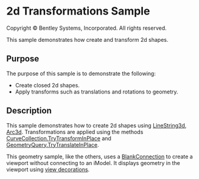 # 2d Transformations Sample

Copyright © Bentley Systems, Incorporated. All rights reserved.

This sample demonstrates how create and transform 2d shapes.

## Purpose

The purpose of this sample is to demonstrate the following:

* Create closed 2d shapes.
* Apply transforms such as translations and rotations to geometry.

## Description

This sample demonstrates how to create 2d shapes using [LineString3d](https://www.imodeljs.org/reference/core-geometry/curve/linestring3d/), [Arc3d](https://www.imodeljs.org/reference/core-geometry/curve/arc3d/).  Transformations are applied using the methods [CurveCollection.TryTransformInPlace](https://www.imodeljs.org/reference/core-geometry/curve/curvecollection/#trytransforminplace) and [GeometryQuery.TryTranslateInPlace](https://www.imodeljs.org/reference/core-geometry/curve/geometryquery/#trytranslateinplace).

This geometry sample, like the others, uses a [BlankConnection](https://www.imodeljs.org/learning/frontend/blankconnection/) to create a viewport without connecting to an iModel.  It displays geometry in the viewport using [view decorations](https://www.imodeljs.org/learning/frontend/viewdecorations/).
